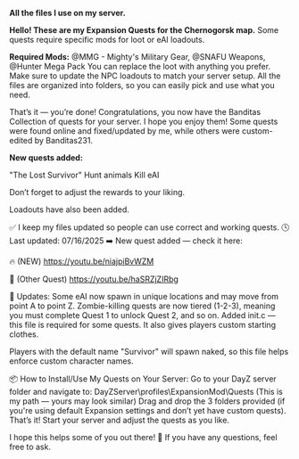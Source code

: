 **All the files I use on my server.**

**Hello! These are my Expansion Quests for the Chernogorsk map.** 
Some quests require specific mods for loot or eAI loadouts.

**Required Mods:**
@MMG - Mighty's Military Gear, @SNAFU Weapons, @Hunter Mega Pack
You can replace the loot with anything you prefer.
Make sure to update the NPC loadouts to match your server setup. All the files are organized into folders, so you can easily pick and use what you need.

That’s it — you’re done! Congratulations, you now have the Banditas Collection of quests for your server. I hope you enjoy them!
Some quests were found online and fixed/updated by me, while others were custom-edited by Banditas231.

**New quests added:**

"The Lost Survivor"
Hunt animals
Kill eAI

Don’t forget to adjust the rewards to your liking.

Loadouts have also been added.



✅ I keep my files updated so people can use correct and working quests.
🕓 Last updated: 07/16/2025
➡️ New quest added — check it here:

🔥 (NEW) https://youtu.be/niajpiBvWZM

🎯 (Other Quest) https://youtu.be/haSRZjZIRbg

🔄 Updates:
Some eAI now spawn in unique locations and may move from point A to point Z.
Zombie-killing quests are now tiered (1-2-3), meaning you must complete Quest 1 to unlock Quest 2, and so on.
Added init.c — this file is required for some quests. It also gives players custom starting clothes.

Players with the default name "Survivor" will spawn naked, so this file helps enforce custom character names.

📦 How to Install/Use My Quests on Your Server:
Go to your DayZ server folder and navigate to:
DayZServer\profiles\ExpansionMod\Quests
(This is my path — yours may look similar)
Drag and drop the 3 folders provided (if you're using default Expansion settings and don’t yet have custom quests).
That’s it! Start your server and adjust the quests as you like.

I hope this helps some of you out there! 💪
If you have any questions, feel free to ask.
